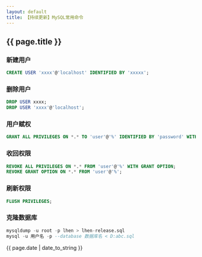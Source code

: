 ```yaml
---
layout: default
title: 【持续更新】MySQL常用命令
---
```

## {{ page.title }}

### 新建用户

```sql
CREATE USER 'xxxx'@'localhost' IDENTIFIED BY 'xxxxx';
```

### 删除用户

```sql
DROP USER xxxx;
DROP USER 'xxxx'@'localhost';
```

### 用户赋权

```sql
GRANT ALL PRIVILEGES ON *.* TO 'user'@'%' IDENTIFIED BY 'password' WITH GRANT OPTION;
```

### 收回权限
```sql
REVOKE ALL PRIVILEGES ON *.* FROM 'user'@'%' WITH GRANT OPTION;
REVOKE GRANT OPTION ON *.* FROM 'user'@'%';
```

### 刷新权限

```sql
FLUSH PRIVILEGES;
```

### 克隆数据库

```sql
mysqldump -u root -p lhen > lhen-release.sql
mysql -u 用户名 -p --database 数据库名 < D:abc.sql
```

{{ page.date | date_to_string }}
